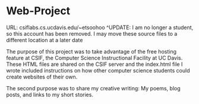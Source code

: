 # Web-Project

URL: csiflabs.cs.ucdavis.edu/~etsoohoo
^UPDATE: I am no longer a student, so this account has been removed.  I may move these source files to a different location at a later date

The purpose of this project was to take advantage of the free hosting feature at CSIF, the Computer Science Instructional Facility
at UC Davis.  These HTML files are shared on the CSIF server and the index.html file I wrote included instructions on how
other computer science students could create websites of their own.

The second purpose was to share my creative writing:  My poems, blog posts, and links to my short stories.
